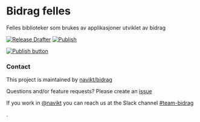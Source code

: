 # Bidrag felles
Felles biblioteker som brukes av applikasjoner utviklet av bidrag

[![Release Drafter](https://github.com/navikt/bidrag-felles/actions/workflows/release-draft.yaml/badge.svg?branch=main)](https://github.com/navikt/bidrag-felles/actions/workflows/release-draft.yaml)
[![Publish](https://github.com/navikt/bidrag-felles/actions/workflows/publish.yaml/badge.svg?branch=main)](https://github.com/navikt/bidrag-felles/actions/workflows/publish.yaml)



[![Publish button]][Release draft]

### Contact

This project is maintained by [navikt/bidrag](CODEOWNERS)

Questions and/or feature requests? Please create an [issue](https://github.com/navikt/bidrag-felles/issues)

If you work in [@navikt](https://github.com/navikt) you can reach us at the Slack
channel [#team-bidrag](https://nav-it.slack.com/archives/CAZ7A2074)

<!---------------------------------------------------------------------------->

[Publish button]: https://img.shields.io/badge/Publiser_siste_release_draft-37a779?style=for-the-badge
[Release draft]: https://github.com/navikt/bidrag-felles/releases
[#]: #

.
